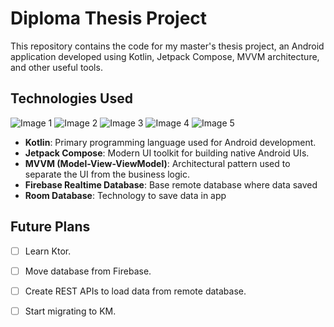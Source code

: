 # Diploma Thesis Project

This repository contains the code for my master's thesis project, an Android application developed using Kotlin,
Jetpack Compose, MVVM architecture, and other useful tools.

## Technologies Used

![Image 1](https://asset.brandfetch.io/id8oU9wOdk/idritPOXtM.png)
![Image 2](https://blogger.googleusercontent.com/img/b/R29vZ2xl/AVvXsEjC97Z8BResg5dlPqczsRCFhP6zewWX0X0e7fVPG-G7PuUZwwZVsi9OPoqJYkgqT2h0FI95SsmWzVEgpt8b8HAqFiIxZ98TFtY4lE0b8UrtVJ2HrJebRwl6C9DslsQDl9KnBIrdHS6LtkY/s1600/jetpack+compose+icon_RGB.png)
![Image 3](https://geekstand.top/wp-content/uploads/2021/05/mvv.png)
![Image 4](https://cdn.icon-icons.com/icons2/2699/PNG/512/firebase_logo_icon_168209.png)
![Image 5](https://encrypted-tbn0.gstatic.com/images?q=tbn:ANd9GcQC_gBfVJ7tHW6UyCrIHqK9aDPkgsBRE-2SotEM0EAbyQ&s)

- **Kotlin**: Primary programming language used for Android development.
- **Jetpack Compose**: Modern UI toolkit for building native Android UIs.
- **MVVM (Model-View-ViewModel)**: Architectural pattern used to separate the UI from the business logic.
- **Firebase Realtime Database**: Base remote database where data saved
- **Room Database**: Technology to save data in app

## Future Plans

- [ ] Learn Ktor.
- [ ] Move database from Firebase.
- [ ] Create REST APIs to load data from remote database.
- [ ] Start migrating to KM.

